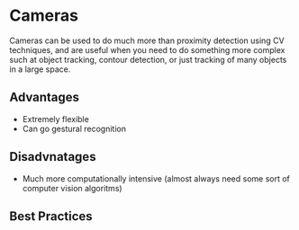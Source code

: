 # Cameras

Cameras can be used to do much more than proximity detection using CV techniques, and are useful when you need to do something more complex such at object tracking, contour detection, or just tracking of many objects in a large space.

## Advantages

* Extremely flexible
* Can go gestural recognition

## Disadvnatages

* Much more computationally intensive (almost always need some sort of computer vision algoritms)

## Best Practices
